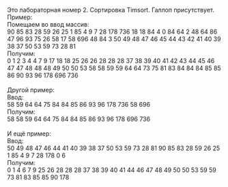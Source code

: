 Это лабораторная номер 2. Сортировка Timsort. Галлоп присутствует.\
Пример:\
Помещаем во ввод массив:\
90 85 83 28 59 26 25 1 85 4 9 7 28 178 736 18 18 84 4 0 84 64 2 48 64 86 47 96 93 75 26 58 17 58 696 48 84 3 50 49 48 47 46 45 44 43 42 41 40 39 38 37 50 53 59 73 28 81\
Получим:\
0 1 2 3 4 4 7 9 17 18 18 25 26 26 28 28 28 37 38 39 40 41 42 43 44 45 46 47 47 48 48 48 49 50 50 53 58 58 59 59 64 64 73 75 81 83 84 84 84 85 85 86 90 93 96 178 696 736\
\
Другой пример:\
Ввод:\
58 59 64 64 75 84 84 85 86 93 96 178 736 58 696\
Получим:\
58 58 59 64 64 75 84 84 85 86 93 96 178 696 736\
\
И ещё пример:\
Ввод:\
50 49 48 47 46 44 41 40 39 38 37 50 53 59 73 28 81 90 85 83 28 59 26 25 1 85 4 9 7 28 178 0 6\
Получим:\
0 1 4 6 7 9 25 26 28 28 28 37 38 39 40 41 44 46 47 48 49 50 50 53 59 59 73 81 83 85 85 90 178
